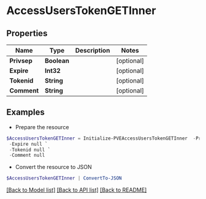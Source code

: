 # AccessUsersTokenGETInner
## Properties

Name | Type | Description | Notes
------------ | ------------- | ------------- | -------------
**Privsep** | **Boolean** |  | [optional] 
**Expire** | **Int32** |  | [optional] 
**Tokenid** | **String** |  | [optional] 
**Comment** | **String** |  | [optional] 

## Examples

- Prepare the resource
```powershell
$AccessUsersTokenGETInner = Initialize-PVEAccessUsersTokenGETInner  -Privsep null `
 -Expire null `
 -Tokenid null `
 -Comment null
```

- Convert the resource to JSON
```powershell
$AccessUsersTokenGETInner | ConvertTo-JSON
```

[[Back to Model list]](../README.md#documentation-for-models) [[Back to API list]](../README.md#documentation-for-api-endpoints) [[Back to README]](../README.md)

